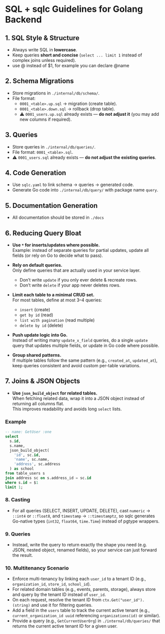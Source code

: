 # SQL + sqlc Guidelines for Golang Backend

## 1. SQL Style & Structure

- Always write SQL in **lowercase**.
- Keep queries **short and concise** (`select ... limit 1` instead of complex joins unless required).
- use @ instead of $1, for example you can declare @name

## 2. Schema Migrations

- Store migrations in `./internal/db/schema/`.
- File format:
  - `0001_<table>.up.sql` → migration (create table).
  - `0001_<table>.down.sql` → rollback (drop table).
  - ⚠️ `0001_users.up.sql` already exists — **do not adjust it** (you may add new columns if required).

## 3. Queries

- Store queries in `./internal/db/queries/`.
- File format: `0001_<table>.sql`.
- ⚠️ `0001_users.sql` already exists — **do not adjust the existing queries**.

## 4. Code Generation

- Use `sqlc.yaml` to link schema → queries → generated code.
- Generate Go code into `./internal/db/query/` with package name `query`.

## 5. Documentation Generation

- All documentation should be stored in `./docs`

## 6. Reducing Query Bloat

- **Use `*` for inserts/updates where possible.**  
  Example: instead of separate queries for partial updates, update all fields (or rely on Go to decide what to pass).

- **Rely on default queries.**  
  Only define queries that are actually used in your service layer.

  - Don’t write `update` if you only ever delete & recreate rows.
  - Don’t write `delete` if your app never deletes rows.

- **Limit each table to a minimal CRUD set.**  
  For most tables, define at most 3–4 queries:

  - `insert` (create)
  - `get by id` (read)
  - `list with pagination` (read multiple)
  - `delete by id` (delete)

- **Push update logic into Go.**  
  Instead of writing many `update_x_field` queries, do a single `update` query that updates multiple fields, or update in Go code where possible.

- **Group shared patterns.**  
  If multiple tables follow the same pattern (e.g., `created_at`, `updated_at`), keep queries consistent and avoid custom per-table variations.

## 7. Joins & JSON Objects

- **Use `json_build_object` for related tables.**  
  When fetching related data, wrap it into a JSON object instead of returning all columns flat.  
  This improves readability and avoids long `select` lists.

### Example

```sql
-- name: GetUser :one
select
  s.id,
  s.name,
  json_build_object(
    'id', sc.id,
    'name', sc.name,
    'address', sc.address
  ) as school
from table_users s
join address sc on s.address_id = sc.id
where s.id = $1
limit 1;
```

### 8. Casting

- For all queries (SELECT, INSERT, UPDATE, DELETE), cast `numeric` → `::int4` or `::float8`, and `timestamp` → `::timestamptz`, so sqlc generates Go-native types (`int32`, `float64`, `time.Time`) instead of pgtype wrappers.

### 9. Queries

- Instead, write the query to return exactly the shape you need (e.g. JSON, nested object, renamed fields), so your service can just forward the result.

### 10. Multitenancy Scenario

- Enforce multi-tenancy by linking each `user_id` to a tenant ID (e.g., `organization_id`, `store_id`, `school_id`).
- For related domain tables (e.g., events, parents, storage), always store and query by the tenant ID instead of `user_id`.
- On each request, resolve the tenant ID from `ctx.Get("user_id").(string)` and use it for filtering queries.
- Add a field in the `users` table to track the current active tenant (e.g., `current_organization_id uuid` referencing `organizations(id)` or similar).
- Provide a query (e.g., `GetCurrentUserOrg`) in `./internal/db/queries/` that returns the current active tenant ID for a given user.
